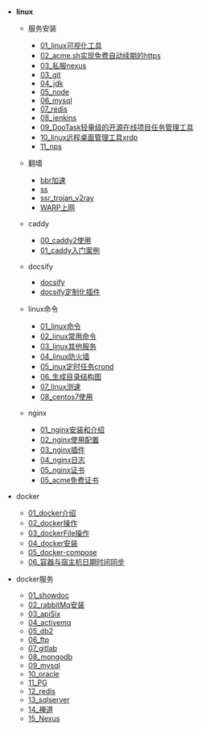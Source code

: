 
- **linux**
  - 服务安装
    - [01_linux可视化工具](linux/服务/01linux可视化工具.md)
    - [02_acme.sh实现免费自动续期的https](linux/服务/02acme.sh实现免费自动续期的https.md)
    - [03_私服nexus](linux/服务/03nexus.md)
    - [03_git](linux/服务/05git.md)
    - [04_jdk](linux/服务/jdk.md)
    - [05_node](linux/服务/node.md)
    - [06_mysql](linux/服务/mysql.md)
    - [07_redis](linux/服务/redis.md)
    - [08_jenkins](linux/服务/Jenkins.md) 
    - [09_DooTask轻量级的开源在线项目任务管理工具](linux/服务/在线项目任务管理工具.md)
    - [10_linux远程桌面管理工具xrdp](linux/服务/xrdp.md)
    - [11_nps](linux/服务/nps.md)
    
  - 翻墙
    - [bbr加速](linux/服务/翻墙/bbr.md)
    - [ss](linux/服务/翻墙/ss.md)
    - [ssr_trojan_v2ray](linux/服务/翻墙/ssr_trojan_v2ray.md)
    - [WARP上网](linux/服务/翻墙/WARP.md)

  - caddy
    - [00_caddy2使用](linux/服务/caddy/00caddy2使用.md)
    - [01_caddy入门案例](linux/服务/caddy/01caddy入门案例.md)

  - docsify
    - [docsify](linux/服务/docsify.md)
    - [docsify定制化插件](linux/服务/定制化插件.md)

  - linux命令
    - [01_linux命令](linux/功能/常用的命令.md)
    - [02_linux常用命令](linux/功能/linux.md)
    - [03_linux其他服务](linux/功能/常用的功能.md)
    - [04_linux防火墙](linux/功能/linux_firewall.md)    
    - [05_inux定时任务crond](linux/功能/linux定时任务crond.md)    
    - [06_生成目录结构图](linux/功能/生成目录结构图.md)   
    - [07_linux测速](linux/功能/07_linux测速.md)   
    - [08_centos7使用](linux/功能/08_centos7使用.md)   

  - nginx 
    - [01_nginx安装和介绍](linux/nginx/01_nginx安装和介绍.md)
    - [02_nginx使用配置](linux/nginx/02_nginx使用配置.md)
    - [03_nginx插件](linux/nginx/03_nginx插件.md)
    - [04_nginx日志](linux/nginx/04_nginx日志.md)
    - [05_nginx证书](linux/nginx/05_nginx证书.md)
    - [05_acme免费证书](linux/nginx/05_acme免费证书.md)

- docker
  - [01_docker介绍](linux/docker/01_docker介绍.md)
  - [02_docker操作](linux/docker/02_docker操作.md)
  - [03_dockerFile操作](linux/docker/03_dockerFile操作.md)
  - [04_docker安装](linux/docker/docker安装.md)
  - [05_docker-compose](linux/docker/docker-compose.md)
  - [06_容器与宿主机日期时间同步](linux/docker/06_容器与宿主机日期时间同步.md)

- docker服务
  - [01_showdoc](linux/docker服务/01_showdoc.md)
  - [02_rabbitMq安装](linux/docker服务/02_rabbitMq安装.md)
  - [03_apiSix](linux/docker服务/03_apiSix.md)
  - [04_activemq](linux/docker服务/04_activemq.md)
  - [05_db2](linux/docker服务/05_db2.md)
  - [06_ftp](linux/docker服务/06_ftp.md)
  - [07_gitlab](linux/docker服务/07_gitlab.md)
  - [08_mongodb](linux/docker服务/08_mongodb.md)
  - [09_mysql](linux/docker服务/09_mysql.md)
  - [10_oracle](linux/docker服务/10_oracle.md)
  - [11_PG](linux/docker服务/11_PG.md)
  - [12_redis](linux/docker服务/12_redis.md)
  - [13_sqlserver](linux/docker服务/13_sqlserver.md)
  - [14_禅道](linux/docker服务/14_禅道.md)
  - [15_Nexus](linux/服务/11_Nexus.md)